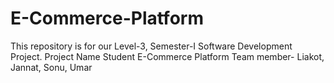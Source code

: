 # E-Commerce-Platform
This repository is for our Level-3, Semester-I Software Development Project.
Project Name Student E-Commerce Platform
Team member- Liakot, Jannat, Sonu, Umar
